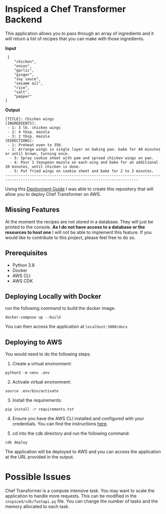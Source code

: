 # Inspiced a Chef Transformer Backend

This application allows you to pass through an array of ingredients and it will return a list of recipes that you can make with those ingredients.

**Input**

``` 
 [
    "chicken",
    "onion",
    "garlic",
    "ginger",
    "soy sauce",
    "sesame oil",
    "rice",
    "salt",
    "pepper"
]

```

**Output**

```
[TITLE]: Chicken wings
[INGREDIENTS]:
 - 1: 3 lb. chicken wings
 - 2: 4 tbsp. mazola
 - 3: 2 tbsp. mazola
[DIRECTIONS]:
 - 1: Preheat oven to 350.
 - 2: Arrange wings in single layer on baking pan. bake for 40 minutes or until brown, turning once.
  - 3: Spray cookie sheet with pam and spread chicken wings on pan.
  - 4: Pour 1 teaspoon mazola on each wing and bake for an additional 20 minutes, until chicken is done.
  - 5: Put fried wings on cookie sheet and bake for 2 to 3 minutes.
----------------------------------------------------------------------------------------------------------------------------------
```




Using this [Deployment Guide](https://www.eliasbrange.dev/posts/deploy-fastapi-on-aws-part-2-fargate-alb/) I was able to create this repository that will allow you to deploy Chef Transformer on AWS.

## Missing Features

At the moment the recipes are not stored in a database. They will just be printed to the console. **As I do not have access to a database or the resources to host one** I will not be able to implement this feature. If you would like to contribute to this project, please feel free to do so. 

## Prerequisites

- Python 3.8
- Docker
- AWS CLI
- AWS CDK


## Deploying Locally with Docker

run the following command to build the docker image:

``` docker-compose up --build ```

You can then access the application at ```localhost:3000/docs```

## Deploying to AWS

You would need to do the following steps:


1. Create a virtual environment:

``` python3 -m venv .env ```

2. Activate virtual environment:

``` source .env/bin/activate ```

3. Install the requirements:

``` pip install -r requirements.txt ```

4. Ensure you have the AWS CLI installed and configured with your credentials. You can find the instructions [here](https://docs.aws.amazon.com/cdk/v2/guide/work-with.html#work-with-prerequisites).

5. cd into the cdk directory and run the following command:

``` cdk deploy ```

The application will be deployed to AWS and you can access the application at the URL provided in the output.

# Possible Issues

Chef Transformer is a compute intensive task. You may want to scale the application to handle more requests. This can be modified in the ```inspiced/cdk/fastapi.py``` file. You can change the number of tasks and the memory allocated to each task. 